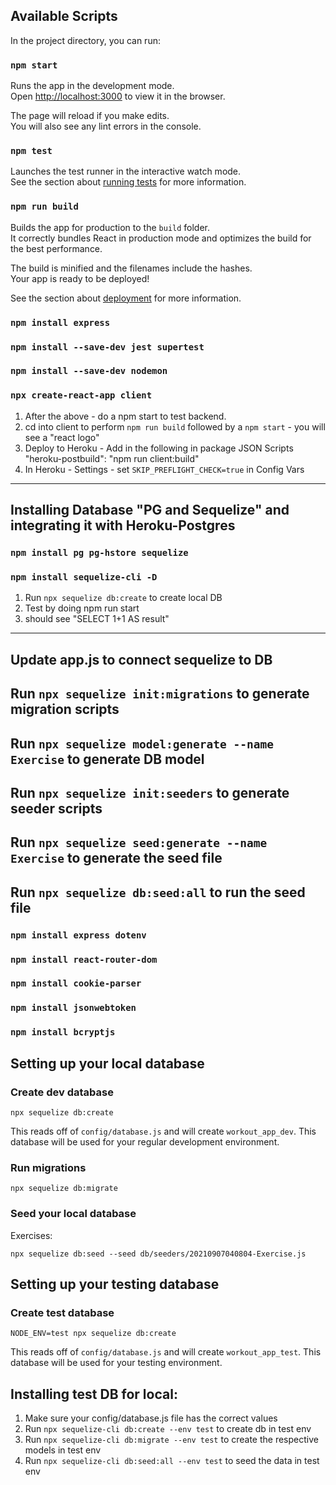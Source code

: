## Available Scripts

In the project directory, you can run:

### `npm start`

Runs the app in the development mode.\
Open [http://localhost:3000](http://localhost:3000) to view it in the browser.

The page will reload if you make edits.\
You will also see any lint errors in the console.

### `npm test`

Launches the test runner in the interactive watch mode.\
See the section about [running tests](https://facebook.github.io/create-react-app/docs/running-tests) for more information.

### `npm run build`

Builds the app for production to the `build` folder.\
It correctly bundles React in production mode and optimizes the build for the best performance.

The build is minified and the filenames include the hashes.\
Your app is ready to be deployed!

See the section about [deployment](https://facebook.github.io/create-react-app/docs/deployment) for more information.

### `npm install express`

### `npm install --save-dev jest supertest`

### `npm install --save-dev nodemon`

### `npx create-react-app client`

1. After the above - do a npm start to test backend.
2. cd into client to perform `npm run build` followed by a `npm start` - you will see a "react logo"
3. Deploy to Heroku - Add in the following in package JSON Scripts
   "heroku-postbuild": "npm run client:build"
4. In Heroku - Settings - set `SKIP_PREFLIGHT_CHECK=true` in Config Vars

---

## Installing Database "PG and Sequelize" and integrating it with Heroku-Postgres

### `npm install pg pg-hstore sequelize`

### `npm install sequelize-cli -D`

1. Run `npx sequelize db:create` to create local DB
2. Test by doing npm run start
3. should see "SELECT 1+1 AS result"

---

## Update app.js to connect sequelize to DB

## Run `npx sequelize init:migrations` to generate migration scripts

## Run `npx sequelize model:generate --name Exercise` to generate DB model

## Run `npx sequelize init:seeders` to generate seeder scripts

## Run `npx sequelize seed:generate --name Exercise` to generate the seed file

## Run `npx sequelize db:seed:all` to run the seed file

### `npm install express dotenv`

### `npm install react-router-dom`

### `npm install cookie-parser`

### `npm install jsonwebtoken`

### `npm install bcryptjs`

## Setting up your local database

### Create dev database

`npx sequelize db:create`

This reads off of `config/database.js` and will create `workout_app_dev`. This database will be used for your regular development environment.

### Run migrations

`npx sequelize db:migrate`

### Seed your local database

Exercises:

`npx sequelize db:seed --seed db/seeders/20210907040804-Exercise.js`

## Setting up your testing database

### Create test database

`NODE_ENV=test npx sequelize db:create`

This reads off of `config/database.js` and will create `workout_app_test`. This database will be used for your testing environment.

## Installing test DB for local:

1. Make sure your config/database.js file has the correct values
2. Run `npx sequelize-cli db:create --env test` to create db in test env
3. Run `npx sequelize-cli db:migrate --env test` to create the respective models in test env
4. Run `npx sequelize-cli db:seed:all --env test` to seed the data in test env
